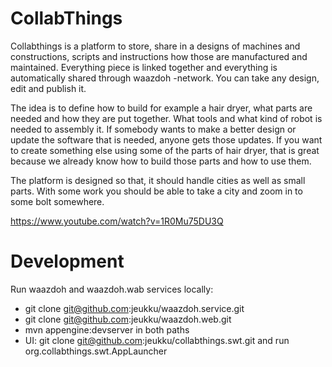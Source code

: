 CollabThings
============

Collabthings is a platform to store, share in a designs of machines and constructions, scripts and instructions how those are manufactured and maintained. Everything piece is linked together and everything is automatically shared through waazdoh -network. You can take any design, edit and publish it.

The idea is to define how to build for example a hair dryer, what parts are needed and how they are put together. What tools and what kind of robot is needed to assembly it. If somebody wants to make a better design or update the software that is needed, anyone gets those updates. If you want to create something else using some of the parts of hair dryer, that is great because we already know how to build those parts and how to use them.

The platform is designed so that, it should handle cities as well as small parts. With some work you should be able to take a city and zoom in to some bolt somewhere.

https://www.youtube.com/watch?v=1R0Mu75DU3Q

Development
===========

Run waazdoh and waazdoh.wab services locally:
 - git clone git@github.com:jeukku/waazdoh.service.git
 - git clone git@github.com:jeukku/waazdoh.web.git
 - mvn appengine:devserver in both paths
 - UI: git clone git@github.com:jeukku/collabthings.swt.git and run org.collabthings.swt.AppLauncher

